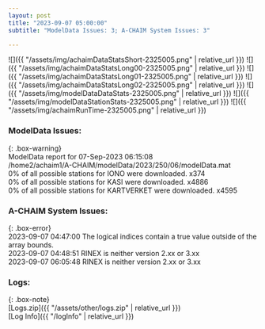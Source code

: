 ```yaml
---
layout: post
title: "2023-09-07 05:00:00"
subtitle: "ModelData Issues: 3; A-CHAIM System Issues: 3"

---
```


![]({{ "/assets/img/achaimDataStatsShort-2325005.png" | relative_url }})
![]({{ "/assets/img/achaimDataStatsLong00-2325005.png" | relative_url }})
![]({{ "/assets/img/achaimDataStatsLong01-2325005.png" | relative_url }})
![]({{ "/assets/img/achaimDataStatsLong02-2325005.png" | relative_url }})
![]({{ "/assets/img/modelDataDataStats-2325005.png" | relative_url }})
![]({{ "/assets/img/modelDataStationStats-2325005.png" | relative_url }})
![]({{ "/assets/img/achaimRunTime-2325005.png" | relative_url }})


### ModelData Issues:  
  
{: .box-warning}  
 ModelData report for 07-Sep-2023 06:15:08   
 /home2/achaim1/A-CHAIM/modelData/2023/250/06/modelData.mat   
 0% of all possible stations for IONO were downloaded. x374   
 0% of all possible stations for KASI were downloaded. x4886   
 0% of all possible stations for KARTVERKET were downloaded. x4595   
  
### A-CHAIM System Issues:  
  
{: .box-error}  
2023-09-07 04:47:00 The logical indices contain a true value outside of the array bounds.  
2023-09-07 04:48:51 RINEX is neither version 2.xx or 3.xx  
2023-09-07 06:05:48 RINEX is neither version 2.xx or 3.xx  

### Logs:  
  
{: .box-note}  
[Logs.zip]({{ "/assets/other/logs.zip" | relative_url }})  
[Log Info]({{ "/logInfo" | relative_url }})  

